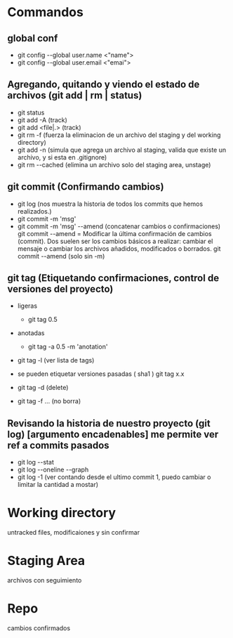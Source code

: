 # Commandos
 ##  global conf
   - git config --global user.name <"name">
   - git config --global user.email <"emai">

 ## Agregando, quitando y viendo el estado de archivos (git add | rm | status)
  - git status
  - git add -A (track)
  - git add <file|.> (track)
  - git rm -f <file> (fuerza la eliminacion de un archivo del staging y del working directory)
  - git add -n <file> (simula que agrega un archivo al staging, valida que existe un archivo, y si esta en .gitignore)
  - git rm --cached <file> (elimina un archivo solo del staging area, unstage)

 ## git commit (Confirmando cambios)
  - git log (nos muestra la historia de todos los commits que hemos realizados.)
  - git commit -m 'msg'
  - git commit -m 'msg' --amend (concatenar cambios o confirmaciones)
      git commit --amend = Modificar la última confirmación de cambios (commit). Dos suelen ser los cambios básicos a realizar: cambiar el mensaje o cambiar los archivos añadidos, modificados o borrados. 
      git commit --amend (solo sin -m)

 ## git tag (Etiquetando confirmaciones, control de versiones del proyecto)
  - ligeras 
    - git tag 0.5
  - anotadas
    - git tag -a 0.5 -m 'anotation'
  
  - git tag -l (ver lista de tags)

  - se pueden etiquetar versiones pasadas ( sha1 )
    git tag x.x <sha1>
    
  - git tag -d <name> (delete)
  - git tag -f ... <sha1> (no borra)

  ## Revisando la historia de nuestro proyecto (git log) [argumento encadenables] me permite ver ref a commits pasados
   - git log --stat
   - git log --oneline --graph 
   - git log -1 (ver contando desde el ultimo commit 1, puedo cambiar o limitar la cantidad a mostar)

# Working directory
  untracked files, modificaiones y sin confirmar
# Staging Area
  archivos con seguimiento
# Repo
  cambios confirmados
